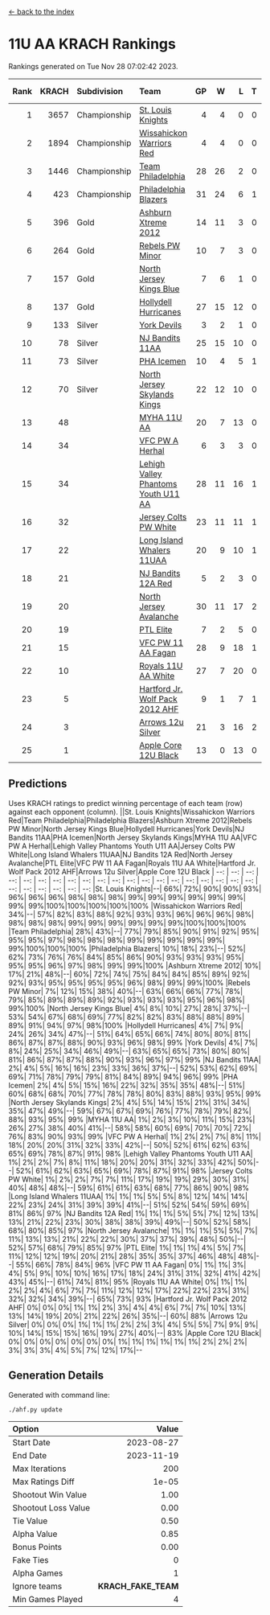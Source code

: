 [<- back to the index](readme.md)
# 11U AA KRACH Rankings
Rankings generated on Tue Nov 28 07:02:42 2023.

Rank|KRACH|Subdivision|Team|GP|W|L|T|OTW|OTL|SoS|Exp Wins|Win Diff
---:|---:|:---|:---|---:|---:|---:|---:|---:|---:|---:|---:|---:
1|3657|Championship|[St. Louis Knights](https://gamesheetstats.com/seasons/3659/teams/143319/schedule)|4|4|0|0|0|0|120|4.8|-0.0
2|1894|Championship|[Wissahickon Warriors Red](https://gamesheetstats.com/seasons/3659/teams/140468/schedule)|4|4|0|0|1|0|61|4.8|-0.0
3|1446|Championship|[Team Philadelphia](https://gamesheetstats.com/seasons/3659/teams/140788/schedule)|28|26|2|0|1|0|128|26.9|0.0
4|423|Championship|[Philadelphia Blazers](https://gamesheetstats.com/seasons/3659/teams/140785/schedule)|31|24|6|1|0|1|313|25.3|-0.0
5|396|Gold|[Ashburn Xtreme 2012](https://gamesheetstats.com/seasons/3659/teams/140775/schedule)|14|11|3|0|1|0|255|11.9|0.0
6|264|Gold|[Rebels PW Minor](https://gamesheetstats.com/seasons/3659/teams/140786/schedule)|10|7|3|0|0|0|242|7.9|0.0
7|157|Gold|[North Jersey Kings Blue](https://gamesheetstats.com/seasons/3659/teams/140459/schedule)|7|6|1|0|0|0|28|6.9|0.0
8|137|Gold|[Hollydell Hurricanes](https://gamesheetstats.com/seasons/3659/teams/140777/schedule)|27|15|12|0|1|1|470|15.8|-0.0
9|133|Silver|[York Devils](https://gamesheetstats.com/seasons/3659/teams/140469/schedule)|3|2|1|0|1|0|370|2.9|0.0
10|78|Silver|[NJ Bandits 11AA](https://gamesheetstats.com/seasons/3659/teams/140782/schedule)|25|15|10|0|0|1|147|15.9|0.0
11|73|Silver|[PHA Icemen](https://gamesheetstats.com/seasons/3659/teams/143313/schedule)|10|4|5|1|1|0|246|5.4|0.0
12|70|Silver|[North Jersey Skylands Kings](https://gamesheetstats.com/seasons/3659/teams/140784/schedule)|22|12|10|0|1|2|217|12.9|0.0
13|48||[MYHA 11U AA](https://gamesheetstats.com/seasons/3659/teams/140781/schedule)|20|7|13|0|0|0|347|7.9|0.0
14|34||[VFC PW A Herhal](https://gamesheetstats.com/seasons/3659/teams/140467/schedule)|6|3|3|0|1|1|52|3.9|0.0
15|34||[Lehigh Valley Phantoms Youth U11 AA](https://gamesheetstats.com/seasons/3659/teams/140779/schedule)|28|11|16|1|1|1|317|12.4|0.0
16|32||[Jersey Colts PW White](https://gamesheetstats.com/seasons/3659/teams/140778/schedule)|23|11|11|1|1|0|118|12.4|0.0
17|22||[Long Island Whalers 11UAA](https://gamesheetstats.com/seasons/3659/teams/140780/schedule)|20|9|10|1|0|1|63|10.4|0.0
18|21||[NJ Bandits 12A Red](https://gamesheetstats.com/seasons/3659/teams/140458/schedule)|5|2|3|0|0|0|30|2.9|0.0
19|20||[North Jersey Avalanche](https://gamesheetstats.com/seasons/3659/teams/140783/schedule)|30|11|17|2|1|3|151|12.9|0.0
20|19||[PTL Elite](https://gamesheetstats.com/seasons/3659/teams/140462/schedule)|7|2|5|0|0|0|48|2.9|0.0
21|15||[VFC PW 11 AA Fagan](https://gamesheetstats.com/seasons/3659/teams/140789/schedule)|28|9|18|1|2|1|232|10.4|0.0
22|10||[Royals 11U AA White](https://gamesheetstats.com/seasons/3659/teams/140787/schedule)|27|7|20|0|1|0|272|7.9|0.0
23|5||[Hartford Jr. Wolf Pack 2012 AHF](https://gamesheetstats.com/seasons/3659/teams/140776/schedule)|9|1|7|1|0|0|37|2.4|0.0
24|3||[Arrows 12u Silver](https://gamesheetstats.com/seasons/3659/teams/140774/schedule)|21|3|16|2|0|1|58|4.9|0.0
25|1||[Apple Core 12U Black](https://gamesheetstats.com/seasons/3659/teams/140773/schedule)|13|0|13|0|0|0|331|0.9|0.0

## Predictions
Uses KRACH ratings to predict winning percentage of each team (row) against each opponent (column).
||St. Louis Knights|Wissahickon Warriors Red|Team Philadelphia|Philadelphia Blazers|Ashburn Xtreme 2012|Rebels PW Minor|North Jersey Kings Blue|Hollydell Hurricanes|York Devils|NJ Bandits 11AA|PHA Icemen|North Jersey Skylands Kings|MYHA 11U AA|VFC PW A Herhal|Lehigh Valley Phantoms Youth U11 AA|Jersey Colts PW White|Long Island Whalers 11UAA|NJ Bandits 12A Red|North Jersey Avalanche|PTL Elite|VFC PW 11 AA Fagan|Royals 11U AA White|Hartford Jr. Wolf Pack 2012 AHF|Arrows 12u Silver|Apple Core 12U Black
| --: | --: | --: | --: | --: | --: | --: | --: | --: | --: | --: | --: | --: | --: | --: | --: | --: | --: | --: | --: | --: | --: | --: | --: | --: | --: 
|St. Louis Knights|--| 66%| 72%| 90%| 90%| 93%| 96%| 96%| 96%| 98%| 98%| 98%| 99%| 99%| 99%| 99%| 99%| 99%| 99%| 99%|100%|100%|100%|100%|100%
|Wissahickon Warriors Red| 34%|--| 57%| 82%| 83%| 88%| 92%| 93%| 93%| 96%| 96%| 96%| 98%| 98%| 98%| 98%| 99%| 99%| 99%| 99%| 99%| 99%|100%|100%|100%
|Team Philadelphia| 28%| 43%|--| 77%| 79%| 85%| 90%| 91%| 92%| 95%| 95%| 95%| 97%| 98%| 98%| 98%| 99%| 99%| 99%| 99%| 99%| 99%|100%|100%|100%
|Philadelphia Blazers| 10%| 18%| 23%|--| 52%| 62%| 73%| 76%| 76%| 84%| 85%| 86%| 90%| 93%| 93%| 93%| 95%| 95%| 95%| 96%| 97%| 98%| 99%| 99%|100%
|Ashburn Xtreme 2012| 10%| 17%| 21%| 48%|--| 60%| 72%| 74%| 75%| 84%| 84%| 85%| 89%| 92%| 92%| 93%| 95%| 95%| 95%| 95%| 96%| 98%| 99%| 99%|100%
|Rebels PW Minor|  7%| 12%| 15%| 38%| 40%|--| 63%| 66%| 66%| 77%| 78%| 79%| 85%| 89%| 89%| 89%| 92%| 93%| 93%| 93%| 95%| 96%| 98%| 99%|100%
|North Jersey Kings Blue|  4%|  8%| 10%| 27%| 28%| 37%|--| 53%| 54%| 67%| 68%| 69%| 77%| 82%| 82%| 83%| 88%| 88%| 89%| 89%| 91%| 94%| 97%| 98%|100%
|Hollydell Hurricanes|  4%|  7%|  9%| 24%| 26%| 34%| 47%|--| 51%| 64%| 65%| 66%| 74%| 80%| 80%| 81%| 86%| 87%| 87%| 88%| 90%| 93%| 96%| 98%| 99%
|York Devils|  4%|  7%|  8%| 24%| 25%| 34%| 46%| 49%|--| 63%| 65%| 65%| 73%| 80%| 80%| 81%| 86%| 87%| 87%| 88%| 90%| 93%| 96%| 97%| 99%
|NJ Bandits 11AA|  2%|  4%|  5%| 16%| 16%| 23%| 33%| 36%| 37%|--| 52%| 53%| 62%| 69%| 69%| 71%| 78%| 79%| 79%| 81%| 84%| 89%| 94%| 96%| 99%
|PHA Icemen|  2%|  4%|  5%| 15%| 16%| 22%| 32%| 35%| 35%| 48%|--| 51%| 60%| 68%| 68%| 70%| 77%| 78%| 78%| 80%| 83%| 88%| 93%| 95%| 99%
|North Jersey Skylands Kings|  2%|  4%|  5%| 14%| 15%| 21%| 31%| 34%| 35%| 47%| 49%|--| 59%| 67%| 67%| 69%| 76%| 77%| 78%| 79%| 82%| 88%| 93%| 95%| 99%
|MYHA 11U AA|  1%|  2%|  3%| 10%| 11%| 15%| 23%| 26%| 27%| 38%| 40%| 41%|--| 58%| 58%| 60%| 69%| 70%| 70%| 72%| 76%| 83%| 90%| 93%| 99%
|VFC PW A Herhal|  1%|  2%|  2%|  7%|  8%| 11%| 18%| 20%| 20%| 31%| 32%| 33%| 42%|--| 50%| 52%| 61%| 62%| 63%| 65%| 69%| 78%| 87%| 91%| 98%
|Lehigh Valley Phantoms Youth U11 AA|  1%|  2%|  2%|  7%|  8%| 11%| 18%| 20%| 20%| 31%| 32%| 33%| 42%| 50%|--| 52%| 61%| 62%| 63%| 65%| 69%| 78%| 87%| 91%| 98%
|Jersey Colts PW White|  1%|  2%|  2%|  7%|  7%| 11%| 17%| 19%| 19%| 29%| 30%| 31%| 40%| 48%| 48%|--| 59%| 61%| 61%| 63%| 68%| 77%| 86%| 90%| 98%
|Long Island Whalers 11UAA|  1%|  1%|  1%|  5%|  5%|  8%| 12%| 14%| 14%| 22%| 23%| 24%| 31%| 39%| 39%| 41%|--| 51%| 52%| 54%| 59%| 69%| 81%| 86%| 97%
|NJ Bandits 12A Red|  1%|  1%|  1%|  5%|  5%|  7%| 12%| 13%| 13%| 21%| 22%| 23%| 30%| 38%| 38%| 39%| 49%|--| 50%| 52%| 58%| 68%| 80%| 85%| 97%
|North Jersey Avalanche|  1%|  1%|  1%|  5%|  5%|  7%| 11%| 13%| 13%| 21%| 22%| 22%| 30%| 37%| 37%| 39%| 48%| 50%|--| 52%| 57%| 68%| 79%| 85%| 97%
|PTL Elite|  1%|  1%|  1%|  4%|  5%|  7%| 11%| 12%| 12%| 19%| 20%| 21%| 28%| 35%| 35%| 37%| 46%| 48%| 48%|--| 55%| 66%| 78%| 84%| 96%
|VFC PW 11 AA Fagan|  0%|  1%|  1%|  3%|  4%|  5%|  9%| 10%| 10%| 16%| 17%| 18%| 24%| 31%| 31%| 32%| 41%| 42%| 43%| 45%|--| 61%| 74%| 81%| 95%
|Royals 11U AA White|  0%|  1%|  1%|  2%|  2%|  4%|  6%|  7%|  7%| 11%| 12%| 12%| 17%| 22%| 22%| 23%| 31%| 32%| 32%| 34%| 39%|--| 65%| 73%| 93%
|Hartford Jr. Wolf Pack 2012 AHF|  0%|  0%|  0%|  1%|  1%|  2%|  3%|  4%|  4%|  6%|  7%|  7%| 10%| 13%| 13%| 14%| 19%| 20%| 21%| 22%| 26%| 35%|--| 60%| 88%
|Arrows 12u Silver|  0%|  0%|  0%|  1%|  1%|  1%|  2%|  2%|  3%|  4%|  5%|  5%|  7%|  9%|  9%| 10%| 14%| 15%| 15%| 16%| 19%| 27%| 40%|--| 83%
|Apple Core 12U Black|  0%|  0%|  0%|  0%|  0%|  0%|  0%|  1%|  1%|  1%|  1%|  1%|  1%|  2%|  2%|  2%|  3%|  3%|  3%|  4%|  5%|  7%| 12%| 17%|--

## Generation Details

Generated with command line:
```
./ahf.py update
```

| Option | Value |
| :----- | ----: |
| Start Date | 2023-08-27 |
| End Date | 2023-11-19 |
| Max Iterations | 200 |
| Max Ratings Diff | 1e-05 |
| Shootout Win Value | 1.00 |
| Shootout Loss Value | 0.00 |
| Tie Value | 0.50 |
| Alpha Value | 0.85 |
| Bonus Points | 0.00 |
| Fake Ties | 0 |
| Alpha Games | 1 |
| Ignore teams | __KRACH_FAKE_TEAM__ |
| Min Games Played | 4 |

